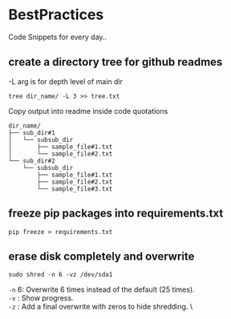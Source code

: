 # BestPractices
Code Snippets for every day..

## create a directory tree for github readmes
-L arg is for depth level of main dir
```
tree dir_name/ -L 3 >> tree.txt
```
Copy output into readme inside code quotations
```
dir_name/
├── sub_dir#1
│   └── subsub_dir
│       ├── sample_file#1.txt
│       └── sample_file#2.txt
└── sub_dir#2
    └── subsub_dir
        ├── sample_file#1.txt
        ├── sample_file#2.txt
        └── sample_file#3.txt
```


## freeze pip packages into requirements.txt
```
pip freeze > requirements.txt
```

## erase disk completely and overwrite
```
sudo shred -n 6 -vz /dev/sda1
```
```-n``` 6: Overwrite 6 times instead of the default (25 times). \
```-v``` : Show progress. \
```-z``` : Add a final overwrite with zeros to hide shredding. \
